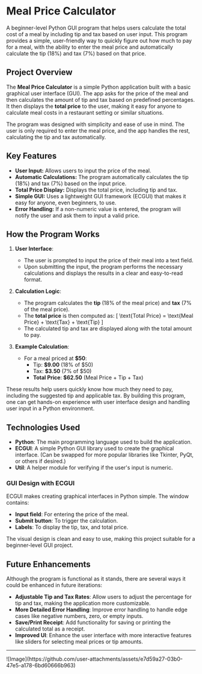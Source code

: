 # Meal Price Calculator

A beginner-level Python GUI program that helps users calculate the total cost of a meal by including tip and tax based on user input. This program provides a simple, user-friendly way to quickly figure out how much to pay for a meal, with the ability to enter the meal price and automatically calculate the tip (18%) and tax (7%) based on that price.

## Project Overview

The **Meal Price Calculator** is a simple Python application built with a basic graphical user interface (GUI). The app asks for the price of the meal and then calculates the amount of tip and tax based on predefined percentages. It then displays the **total price** to the user, making it easy for anyone to calculate meal costs in a restaurant setting or similar situations.

The program was designed with simplicity and ease of use in mind. The user is only required to enter the meal price, and the app handles the rest, calculating the tip and tax automatically.

## Key Features

- **User Input:** Allows users to input the price of the meal.
- **Automatic Calculations:** The program automatically calculates the tip (18%) and tax (7%) based on the input price.
- **Total Price Display:** Displays the total price, including tip and tax.
- **Simple GUI:** Uses a lightweight GUI framework (ECGUI) that makes it easy for anyone, even beginners, to use.
- **Error Handling:** If a non-numeric value is entered, the program will notify the user and ask them to input a valid price.

## How the Program Works

1. **User Interface**: 
    - The user is prompted to input the price of their meal into a text field.
    - Upon submitting the input, the program performs the necessary calculations and displays the results in a clear and easy-to-read format.

2. **Calculation Logic**: 
    - The program calculates the **tip** (18% of the meal price) and **tax** (7% of the meal price).
    - The **total price** is then computed as:
      \[
      \text{Total Price} = \text{Meal Price} + \text{Tax} + \text{Tip}
      \]
    - The calculated tip and tax are displayed along with the total amount to pay.

3. **Example Calculation**:
    - For a meal priced at **$50**:
      - Tip: **$9.00** (18% of $50)
      - Tax: **$3.50** (7% of $50)
      - **Total Price**: **$62.50** (Meal Price + Tip + Tax)

These results help users quickly know how much they need to pay, including the suggested tip and applicable tax.
By building this program, one can get hands-on experience with user interface design and handling user input in a Python environment.

## Technologies Used

- **Python**: The main programming language used to build the application.
- **ECGUI**: A simple Python GUI library used to create the graphical interface. (Can be swapped for more popular libraries like Tkinter, PyQt, or others if desired.)
- **Util**: A helper module for verifying if the user's input is numeric.

### GUI Design with ECGUI
ECGUI makes creating graphical interfaces in Python simple. The window contains:
- **Input field**: For entering the price of the meal.
- **Submit button**: To trigger the calculation.
- **Labels**: To display the tip, tax, and total price.

The visual design is clean and easy to use, making this project suitable for a beginner-level GUI project.

## Future Enhancements

Although the program is functional as it stands, there are several ways it could be enhanced in future iterations:

- **Adjustable Tip and Tax Rates**: Allow users to adjust the percentage for tip and tax, making the application more customizable.
- **More Detailed Error Handling**: Improve error handling to handle edge cases like negative numbers, zero, or empty inputs.
- **Save/Print Receipt**: Add functionality for saving or printing the calculated total as a receipt.
- **Improved UI**: Enhance the user interface with more interactive features like sliders for selecting meal prices or tip amounts.
<hr>
![Image](https://github.com/user-attachments/assets/e7d59a27-03b0-47e5-a178-6bd60666b963)
